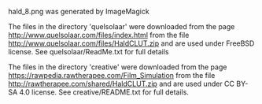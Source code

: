 

hald_8.png was generated by ImageMagick

The files in the directory 'quelsolaar' were downloaded from the page http://www.quelsolaar.com/files/index.html from the file http://www.quelsolaar.com/files/HaldCLUT.zip and are used under FreeBSD license. See quelsolaar/ReadMe.txt for full details


The files in the directory 'creative' were downloaded from the page https://rawpedia.rawtherapee.com/Film_Simulation from the file http://rawtherapee.com/shared/HaldCLUT.zip and are used under CC BY-SA 4.0 license. See creative/README.txt for full details.
